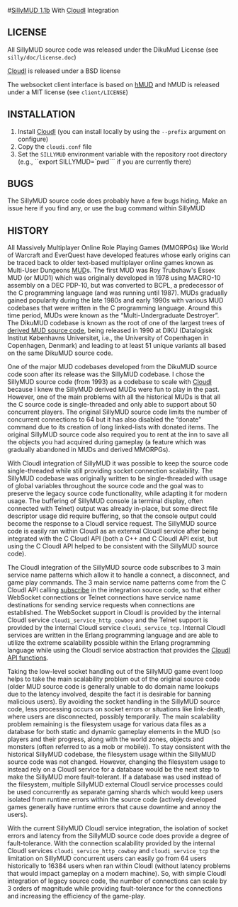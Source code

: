 #[SillyMUD 1.1b](http://www.mudbytes.net/file-319) With [CloudI](http://cloudi.org) Integration

## LICENSE

All SillyMUD source code was released under the DikuMud License
(see `silly/doc/license.doc`)

[CloudI](http://cloudi.org) is released under a BSD license

The websocket client interface is based on
[hMUD](https://github.com/blueoctopus/hMUD)
and hMUD is released under a MIT license
(see `client/LICENSE`)

## INSTALLATION

1. Install [CloudI](http://cloudi.org)
   (you can install locally by using the `--prefix` argument on configure)
2. Copy the `cloudi.conf` file
3. Set the `SILLYMUD` environment variable with the repository root directory
   (e.g., ``export SILLYMUD=`pwd``` if you are currently there)

## BUGS

The SillyMUD source code does probably have a few bugs hiding.
Make an issue here if you find any, or use the bug command within SillyMUD

## HISTORY

All Massively Multiplayer Online Role Playing Games (MMORPGs) like
World of Warcraft and EverQuest have developed features whose early origins
can be traced back to older text-based multiplayer online games known as
Multi-User Dungeons [MUD](http://en.wikipedia.org/wiki/MUD)s.  The first MUD
was Roy Trubshaw's Essex MUD (or MUD1) which was originally developed in 1978
using MACRO-10 assembly on a DEC PDP-10, but was converted to BCPL, a
predecessor of the C programming language (and was running until 1987).
MUDs gradually gained popularity during the late 1980s and early 1990s with
various MUD codebases that were written in the C programming language.
Around this time period, MUDs were known as the “Multi-Undergraduate Destroyer”.
The DikuMUD codebase is known as the root of one of the largest trees of
[derived MUD source code](http://en.wikipedia.org/wiki/MUD_trees), being
released in 1990 at DIKU (Datalogisk Institut Københavns Universitet, i.e.,
the University of Copenhagen in Copenhagen, Denmark) and leading to at least
51 unique variants all based on the same DikuMUD source code.

One of the major MUD codebases developed from the DikuMUD source code soon
after its release was the SillyMUD codebase.  I chose the SillyMUD source code
(from 1993) as a codebase to scale with [CloudI](http://cloudi.org) because
I knew the SillyMUD derived MUDs were fun to play in the past.  However,
one of the main problems with all the historical MUDs is that all the C source
code is single-threaded and only able to support about 50 concurrent players.
The original SillyMUD source code limits the number of concurrent connections
to 64 but it has also disabled the “donate” command due to its creation of
long linked-lists with donated items.  The original SillyMUD source code also
required you to rent at the inn to save all the objects you had acquired during
gameplay (a feature which was gradually abandoned in MUDs and derived MMORPGs).

With CloudI integration of SillyMUD it was possible to keep the source code
single-threaded while still providing socket connection scalability.
The SillyMUD codebase was originally written to be single-threaded with usage
of global variables throughout the source code and the goal was to preserve
the legacy source code functionality, while adapting it for modern usage.
The buffering of SillyMUD console (a terminal display, often connected with
Telnet) output was already in-place, but some direct file descriptor usage
did require buffering, so that the console output could become the response
to a CloudI service request.  The SillyMUD source code is easily ran within
CloudI as an external CloudI service after being integrated with the
C CloudI API (both a C++ and C CloudI API exist, but using the C CloudI API
helped to be consistent with the SillyMUD source code).

The CloudI integration of the SillyMUD source code subscribes to 3 main
service name patterns which allow it to handle a connect, a disconnect, and
game play commands.  The 3 main service name patterns come from the
C CloudI API calling [subscribe](http://cloudi.org/api.html#1_subscribe) in
the integration source code, so that either WebSocket connections or
Telnet connections have service name destinations for sending service requests
when connections are established.  The WebSocket support in CloudI is provided
by the internal CloudI service `cloudi_service_http_cowboy` and the Telnet
support is provided by the internal CloudI service `cloudi_service_tcp`.
Internal CloudI services are written in the Erlang programming language and
are able to utilize the extreme scalability possible within the Erlang
programming language while using the CloudI service abstraction that provides
the [CloudI API functions](http://cloudi.org/api.html#Service).

Taking the low-level socket handling out of the SillyMUD game event loop
helps to take the main scalability problem out of the original source code
(older MUD source code is generally unable to do domain name lookups due to
the latency involved, despite the fact it is desirable for banning malicious
users).  By avoiding the socket handling in the SillyMUD source code, less
processing occurs on socket errors or situations like link-death, where users
are disconnected, possibly temporarily.  The main scalability problem remaining
is the filesystem usage for various data files as a database for both static
and dynamic gameplay elements in the MUD (so players and their progress, along
with the world zones, objects and monsters (often referred to as a mob or
mobile)).  To stay consistent with the historical SillyMUD codebase, the
filesystem usage within the SillyMUD source code was not changed.  However,
changing the filesystem usage to instead rely on a CloudI service for a
database would be the next step to make the SillyMUD more fault-tolerant.
If a database was used instead of the filesystem, multiple SillyMUD external
CloudI service processes could be used concurrently as separate gaming shards
which would keep users isolated from runtime errors within the source code
(actively developed games generally have runtime errors that cause downtime
and annoy the users).

With the current SillyMUD CloudI service integration, the isolation of socket
errors and latency from the SillyMUD source code does provide a degree of
fault-tolerance.  With the connection scalability provided by the internal
CloudI services `cloudi_service_http_cowboy` and `cloudi_service_tcp` the
limitation on SillyMUD concurrent users can easily go from 64 users
historically to 16384 users when ran within CloudI (without latency problems
that would impact gameplay on a modern machine).  So, with simple CloudI
integration of legacy source code, the number of connections can scale
by 3 orders of magnitude while providing fault-tolerance for the connections
and increasing the efficiency of the game-play.
